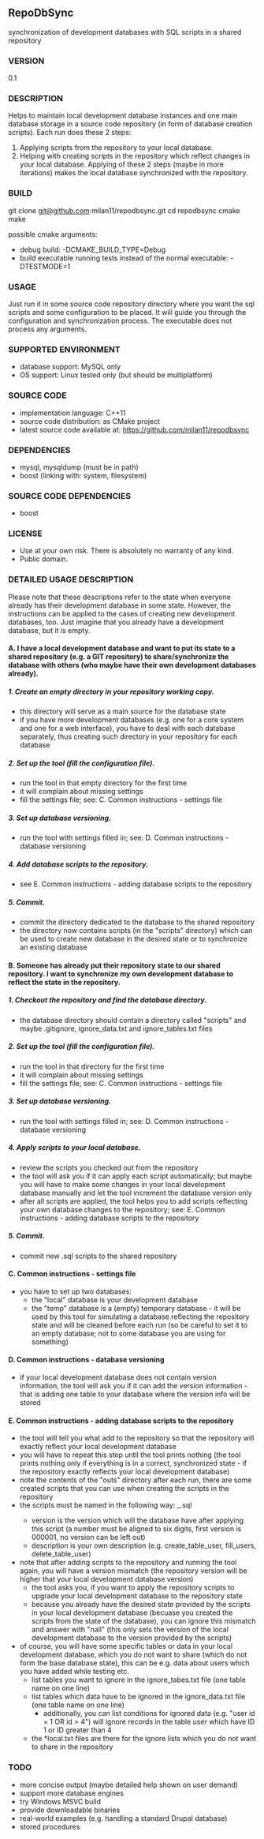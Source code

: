 ## RepoDbSync
synchronization of development databases with SQL scripts in a shared repository

### VERSION
0.1

### DESCRIPTION
Helps to maintain local development database instances and one main database storage in a source code repository (in form of database creation scripts).
Each run does these 2 steps:
1.  Applying scripts from the repository to your local database.
2.  Helping with creating scripts in the repository which reflect changes in your local database.
Applying of these 2 steps (maybe in more iterations) makes the local database synchronized with the repository.

### BUILD
git clone git@github.com:milan11/repodbsync.git
cd repodbsync
cmake
make

possible cmake arguments:
* debug build: -DCMAKE_BUILD_TYPE=Debug
* build executable running tests instead of the normal executable: -DTESTMODE=1

### USAGE
Just run it in some source code repository directory where you want the sql scripts and some configuration to be placed. It will guide you through the configuration and synchronization process.
The executable does not process any arguments.

### SUPPORTED ENVIRONMENT
* database support: MySQL only
* OS support: Linux tested only (but should be multiplatform)

### SOURCE CODE
* implementation language: C++11
* source code distribution: as CMake project
* latest source code available at: https://github.com/milan11/repodbsync

### DEPENDENCIES
* mysql, mysqldump (must be in path)
* boost (linking with: system, filesystem)

### SOURCE CODE DEPENDENCIES
* boost

### LICENSE
* Use at your own risk. There is absolutely no warranty of any kind.
* Public domain.

### DETAILED USAGE DESCRIPTION
Please note that these descriptions refer to the state when everyone already has their development database in some state. However, the instructions can be applied to the cases of creating new development databases, too. Just imagine that you already have a development database, but it is empty.

#### A. I have a local development database and want to put its state to a shared repository (e.g. a GIT repository) to share/synchronize the database with others (who maybe have their own development databases already).

##### 1. Create an empty directory in your repository working copy.
* this directory will serve as a main source for the database state
* if you have more development databases (e.g. one for a core system and one for a web interface), you have to deal with each database separately, thus creating such directory in your repository for each database

##### 2. Set up the tool (fill the configuration file).
* run the tool in that empty directory for the first time
* it will complain about missing settings
* fill the settings file; see: C. Common instructions - settings file

##### 3. Set up database versioning.
* run the tool with settings filled in; see: D. Common instructions - database versioning

##### 4. Add database scripts to the repository.
* see E. Common instructions - adding database scripts to the repository

##### 5. Commit.
* commit the directory dedicated to the database to the shared repository
* the directory now contains scripts (in the "scripts" directory) which can be used to create new database in the desired state or to synchronize an existing database

#### B. Someone has already put their repository state to our shared repository. I want to synchronize my own development database to reflect the state in the repository.

##### 1. Checkout the repository and find the database directory.
* the database directory should contain a directory called "scripts" and maybe .gitignore, ignore\_data.txt and ignore\_tables.txt files

##### 2. Set up the tool (fill the configuration file).
* run the tool in that directory for the first time
* it will complain about missing settings
* fill the settings file; see: C. Common instructions - settings file

##### 3. Set up database versioning.
* run the tool with settings filled in; see: D. Common instructions - database versioning

##### 4. Apply scripts to your local database.
* review the scripts you checked out from the repository
* the tool will ask you if it can apply each script automatically; but maybe you will have to make some changes in your local development database manually and let the tool increment the database version only
* after all scripts are applied, the tool helps you to add scripts reflecting your own database changes to the repository; see: E. Common instructions - adding database scripts to the repository

##### 5. Commit.
* commit new .sql scripts to the shared repository

#### C. Common instructions - settings file
* you have to set up two databases:
	* the "local" database is your development database
	* the "temp" database is a (empty) temporary database - it will be used by this tool for simulating a database reflecting the repository state and will be cleaned before each run (so be careful to set it to an empty database; not to some database you are using for something)

#### D. Common instructions - database versioning
* if your local development database does not contain version information, the tool will ask you if it can add the version information - that is adding one table to your database where the version info will be stored

#### E. Common instructions - adding database scripts to the repository
* the tool will tell you what add to the repository so that the repository will exactly reflect your local development database
* you will have to repeat this step until the tool prints nothing (the tool prints nothing only if everything is in a correct, synchronized state - if the repository exactly reflects your local development database)
* note the contents of the "outs" directory after each run, there are some created scripts that you can use when creating the scripts in the repository
* the scripts must be named in the following way: <version>\_<description>.sql
	* version is the version which will the database have after applying this script (a number must be aligned to six digits, first version is 000001, no version can be left out)
	* description is your own description (e.g. create\_table\_user, fill\_users, delete\_table\_user)
* note that after adding scripts to the repository and running the tool again, you will have a version mismatch (the repository version will be higher that your local development database version)
	* the tool asks you, if you want to apply the repository scripts to upgrade your local development database to the repository state
	* because you already have the desired state provided by the scripts in your local development database (becuase you created the scripts from the state of the database), you can ignore this mismatch and answer with "nall" (this only sets the version of the local development database to the version provided by the scripts)
* of course, you will have some specific tables or data in your local development database, which you do not want to share (which do not form the base database state), this can be e.g. data about users which you have added while testing etc.
	* list tables you want to ignore in the ignore\_tabes.txt file (one table name on one line)
	* list tables which data have to be ignored in the ignore\_data.txt file (one table name on one line)
		* additionally, you can list conditions for ignored data (e.g. "user id = 1 OR id > 4") will ignore records in the table user which have ID 1 or ID greater than 4
	* the \*local.txt files are there for the ignore lists which you do not want to share in the repository

### TODO
* more concise output (maybe detailed help shown on user demand)
* support more database engines
* try Windows MSVC build
* provide downloadable binaries
* real-world examples (e.g. handling a standard Drupal database)
* stored procedures
